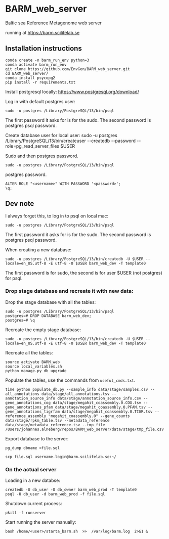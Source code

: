 # BARM_web_server
Baltic sea Reference Metagenome web server

running at https://barm.scilifelab.se

## Installation instructions

```
conda create -n barm_run_env python=3
conda activate barm_run_env
git clone https://github.com/EnvGen/BARM_web_server.git
cd BARM_web_server/
conda install psycopg2
pip install -r requirements.txt
```

Install postgresql locally: https://www.postgresql.org/download/

Log in with default postgres user:

    sudo -u postgres /Library/PostgreSQL/13/bin/psql

The first password it asks for is for the sudo. The second password is postgres psql password.

Create database user for local user:
    sudo -u postgres /Library/PostgreSQL/13/bin/createuser --createdb --password --role=pg_read_server_files $USER

Sudo and then postgres password.

    sudo -u postgres /Library/PostgreSQL/13/bin/psql

postgres password.

    ALTER ROLE "<username>" WITH PASSWORD '<password>';
    \q;

## Dev note
I always forget this, to log in to psql on local mac:

    sudo -u postgres /Library/PostgreSQL/13/bin/psql

The first password it asks for is for the sudo. The second password is postgres psql password.

When creating a new database:

    sudo -u postgres /Library/PostgreSQL/13/bin/createdb -U $USER --locale=en_US.utf-8 -E utf-8 -O $USER barm_web_dev -T template0

The first password is for sudo, the second is for user $USER (not postgres) for psql.


### Drop stage database and recreate it with new data:
Drop the stage database with all the tables:

    sudo -u postgres /Library/PostgreSQL/13/bin/psql
    postgres=# DROP DATABASE barm_web_dev;
    postgres=# \q

Recreate the empty stage database:

    sudo -u postgres /Library/PostgreSQL/13/bin/createdb -U $USER --locale=en_US.utf-8 -E utf-8 -O $USER barm_web_dev -T template0

Recreate all the tables:

    source activate BARM_web
    source local_variables.sh
    python manage.py db upgrade

Populate the tables, use the commands from `useful_cmds.txt`.

    time python populate_db.py --sample_info data/stage/samples.csv --all_annotations data/stage/all_annotations.tsv --annotation_source_info data/stage/annotation_source_info.csv --gene_annotations_cog data/stage/megahit_coassembly.0.COG.tsv --gene_annotations_pfam data/stage/megahit_coassembly.0.PFAM.tsv --gene_annotations_tigrfam data/stage/megahit_coassembly.0.TIGR.tsv --reference_assembly "megahit_coassembly.0" --gene_counts data/stage/rpkm_table.tsv --metadata_reference data/stage/metadata_reference.tsv --tmp_file /Users/johannes.alneberg/repos/BARM_web_server/data/stage/tmp_file.csv


Export database to the server:

    pg_dump dbname >file.sql

    scp file.sql username.login@barm.scilifelab.se:~/

### On the actual server
Loading in a new databse:

    createdb -U db_user -O db_owner barm_web_prod -T template0
    psql -U db_user -d barm_web_prod -f file.sql

Shutdown current process:

    pkill -f runserver

Start running the server manually:

    bash /home/<user>/starta_barm.sh  >>  /var/log/barm.log  2>&1 &
